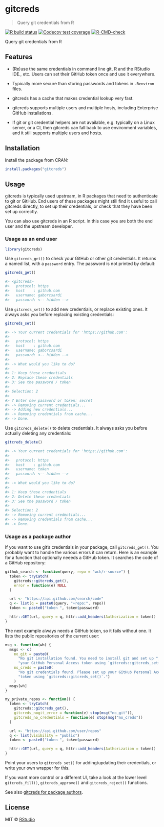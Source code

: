 
# gitcreds

> Query git credentials from R

<!-- badges: start -->

[![R build
status](https://github.com/r-lib/gitcreds/workflows/R-CMD-check/badge.svg)](https://github.com/r-lib/gitcreds/actions)
[![Codecov test
coverage](https://codecov.io/gh/r-lib/gitcreds/branch/main/graph/badge.svg)](https://app.codecov.io/gh/r-lib/gitcreds?branch=main)
[![R-CMD-check](https://github.com/r-lib/gitcreds/actions/workflows/R-CMD-check.yaml/badge.svg)](https://github.com/r-lib/gitcreds/actions/workflows/R-CMD-check.yaml)
<!-- badges: end -->

Query git credentials from R

## Features

-   (Re)use the same credentials in command line git, R and the RStudio
    IDE., etc. Users can set their GitHub token once and use it
    everywhere.

-   Typically more secure than storing passwords and tokens in
    `.Renviron` files.

-   gitcreds has a cache that makes credential lookup very fast.

-   gitcreds supports multiple users and multiple hosts, including
    Enterprise GitHub installations.

-   If git or git credential helpers are not available, e.g. typically
    on a Linux server, or a CI, then gitcreds can fall back to use
    environment variables, and it still supports multiple users and
    hosts.

## Installation

Install the package from CRAN:

``` r
install.packages("gitcreds")
```

## Usage

gitcreds is typically used upstream, in R packages that need to
authenticate to git or GitHub. End users of these packages might still
find it useful to call gitcreds directly, to set up their credentials,
or check that they have been set up correctly.

You can also use gitcreds in an R script. In this case you are both the
end user and the upstream developer.

### Usage as an end user

``` r
library(gitcreds)
```

Use `gitcreds_get()` to check your GitHub or other git credentials. It
returns a named list, with a `password` entry. The password is not
printed by default:

``` r
gitcreds_get()
```

``` r
#> <gitcreds>
#>   protocol: https
#>   host    : github.com
#>   username: gaborcsardi
#>   password: <-- hidden -->
```

Use `gitcreds_set()` to add new credentials, or replace existing ones.
It always asks you before replacing existing credentials:

``` r
gitcreds_set()
```

``` r
#> -> Your current credentials for 'https://github.com':
#> 
#>   protocol: https
#>   host    : github.com
#>   username: gaborcsardi
#>   password: <-- hidden -->
#> 
#> -> What would you like to do?
#> 
#> 1: Keep these credentials
#> 2: Replace these credentials
#> 3: See the password / token
#> 
#> Selection: 2
#> 
#> ? Enter new password or token: secret
#> -> Removing current credentials...
#> -> Adding new credentials...
#> -> Removing credentials from cache...
#> -> Done.
```

Use `gitcreds_delete()` to delete credentials. It always asks you before
actually deleting any credentials:

``` r
gitcreds_delete()
```

``` r
#> -> Your current credentials for 'https://github.com':
#> 
#>   protocol: https
#>   host    : github.com
#>   username: token
#>   password: <-- hidden -->
#> 
#> -> What would you like to do?
#> 
#> 1: Keep these credentials
#> 2: Delete these credentials
#> 3: See the password / token
#> 
#> Selection: 2
#> -> Removing current credentials...
#> -> Removing credentials from cache...
#> -> Done.
```

### Usage as a package author

If you want to use git’s credentials in your package, call
`gitcreds_get()`. You probably want to handle the various errors it can
return. Here is an example for a function that optionally neeeds a
GitHub token. It searches the code of a GitHub repository:

``` r
github_search <- function(query, repo = "wch/r-source") {
  token <- tryCatch(
    gitcreds::gitcreds_get(),
    error = function(e) NULL
  )

  url <- "https://api.github.com/search/code"
  q <- list(q = paste0(query, "+repo:", repo))
  token <- paste0("token ", token$password)

  httr::GET(url, query = q, httr::add_headers(Authorization = token))
}
```

The next example always needs a GitHub token, so it fails without one.
It lists the public repositories of the current user:

``` r
msg <- function(wh) {
  msgs <- c(
    no_git = paste0(
      "No git installation found. You need to install git and set up ",
      "your GitHub Personal Access token using `gitcreds::gitcreds_set()`."),
    no_creds = paste0(
      "No git credentials found. Please set up your GitHub Personal Access ",
      "token using `gitcreds::gitcreds_set()`.")
    )
  msgs[wh]
}

my_private_repos <- function() {
  token <- tryCatch(
    gitcreds::gitcreds_get(),
    gitcreds_nogit_error = function(e) stop(msg("no_git")),
    gitcreds_no_credentials = function(e) stop(msg("no_creds"))    
  )

  url <- "https://api.github.com/user/repos"
  q <- list(visibility = "public")
  token <- paste0("token ", token$password)

  httr::GET(url, query = q, httr::add_headers(Authorization = token))
}
```

Point your users to `gitcreds_set()` for adding/updating their
credentials, or write your own wrapper for this.

If you want more control or a different UI, take a look at the lower
level `gitcreds_fill()`, `gitcreds_approve()` and `gitcreds_reject()`
functions.

See also [gitcreds for package
authors](https://gitcreds.r-lib.org/articles/package.html).

## License

MIT © [RStudio](https://github.com/rstudio)
